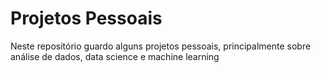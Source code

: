 # Projetos Pessoais

Neste repositório guardo alguns projetos pessoais, principalmente sobre análise de dados, data science e machine learning
